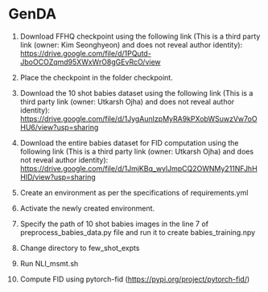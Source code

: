 # GenDA

1. Download FFHQ checkpoint using the following link (This is a third party link (owner: Kim Seonghyeon) and does not reveal author identity):
https://drive.google.com/file/d/1PQutd-JboOCOZqmd95XWxWrO8gGEvRcO/view

2. Place the checkpoint in the folder checkpoint.

3. Download the 10 shot babies dataset using the following link (This is a third party link (owner: Utkarsh Ojha) and does not reveal author identity):
https://drive.google.com/file/d/1JygAunIzpMyRA9kPXobWSuwzVw7oOHU6/view?usp=sharing

4. Download the entire babies dataset for FID computation using the following link (This is a third party link (owner: Utkarsh Ojha) and does not reveal author identity):
https://drive.google.com/file/d/1JmjKBq_wylJmpCQ2OWNMy211NFJhHHID/view?usp=sharing

5. Create an environment as per the specifications of requirements.yml

6. Activate the newly created environment.

7. Specify the path of 10 shot babies images in the line 7 of preprocess_babies_data.py file and run it to create babies_training.npy

8. Change directory to few_shot_expts

9. Run NLI_msmt.sh

10. Compute FID using pytorch-fid (https://pypi.org/project/pytorch-fid/)
